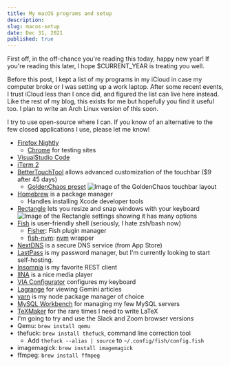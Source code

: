 ```yaml
---
title: My macOS programs and setup
description:
slug: macos-setup
date: Dec 31, 2021
published: true
---
```


First off, in the off-chance you're reading this today, happy new year! If you're reading this later, I hope $CURRENT_YEAR is treating you well. 

Before this post, I kept a list of my programs in my iCloud in case my computer broke or I was setting up a work laptop. After some recent events, I trust iCloud less than I once did, and figured the list can live here instead. Like the rest of my blog, this exists for me but hopefully you find it useful too. I plan to write an Arch Linux version of this soon. 

I try to use open-source where I can. If you know of an alternative to the few closed applications I use, please let me know!

- [Firefox Nightly](https://www.mozilla.org/en-US/firefox/channel/desktop/)
    - [Chrome](https://www.google.com/chrome/) for testing sites
- [VisualStudio Code](https://code.visualstudio.com/)
- [iTerm 2](https://iterm2.com/) 
- [BetterTouchTool](https://folivora.ai/) allows advanced customization of the touchbar  ($9 after 45 days)
    - [GoldenChaos preset](https://community.folivora.ai/t/goldenchaos-btt-the-complete-touch-bar-ui-replacement/1281)
    ![Image of the GoldenChaos touchbar layout](/blog/macos/touchbar.jpg)
- [Homebrew](https://brew.sh/) is a package manager
    - Handles installing Xcode developer tools
- [Rectangle](https://rectangleapp.com/) lets you resize and snap windows with your keyboard
    ![Image of the Rectangle settings showing it has many options](/blog/macos/rectangle.jpg)
- [Fish](https://fishshell.com/) is user-friendly shell (seriously, I hate zsh/bash now)
    - [Fisher](https://github.com/jorgebucaran/fisher): Fish plugin manager
    - [fish-nvm](https://github.com/jorgebucaran/fish-nvm): [nvm](https://github.com/nvm-sh/nvm) wrapper
- [NextDNS](https://nextdns.io/) is a secure DNS service (from App Store)
- [LastPass](https://www.lastpass.com/) is my password manager, but I'm currently looking to start self-hosting.
- [Insomnia](https://insomnia.rest/) is my favorite REST client
- [IINA](https://iina.io/]) is a nice media player 
- [VIA Configurator](https://caniusevia.com/) configures my keyboard
- [Lagrange](https://github.com/skyjake/lagrange) for viewing Gemini articles
- [yarn](https://classic.yarnpkg.com/lang/en/docs/install/#mac-stable) is my node package manager of choice
- [MySQL Workbench](https://www.mysql.com/products/workbench/) for managing my few MySQL servers
- [TeXMaker](https://www.xm1math.net/texmaker/) for the rare times I need to write LaTeX
- I'm going to try and use the Slack and Zoom browser versions
- Qemu: `brew install qemu`
- thefuck: `brew install thefuck`, command line correction tool
    - Add `thefuck --alias | source` to `~/.config/fish/config.fish`
- imagemagick: `brew install imagemagick`
- ffmpeg: `brew install ffmpeg`
